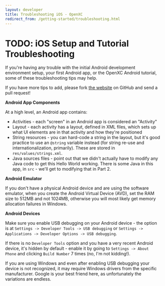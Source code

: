 ```yaml
---
layout: developer
title: Troubleshooting iOS - OpenXC
redirect_from: /getting-started/troubleshooting.html
---
```


<div class="page-header">
    <h1>TODO: iOS Setup and Tutorial Troubleshooting</h1>
</div>

If you're having any trouble with the initial Android development environment
setup, your first Android app, or the OpenXC Android tutorial, some of these
troubleshooting tips may help.

If you have more tips to add, please fork [the
website](https://github.com/openxc/openxcplatform.com) on GitHub and send a
pull request!

**Android App Components**

At a high level, an Android app contains:

* Activities - each "screen" in an Android app is considered an "Activity"
* Layout - each activity has a layout, defined in XML files, which sets up what
    UI elements are in that activity and how they're positioned
* String resources - you can hard-code a string in the layout, but it's good
    practice to use an `@string` variable instead (for string re-use and
    internationalization, primarily). These are stored in
    `res/values/strings.xml`.
* Java sources files - point out that we didn't actually have to modify any
Java code to get this Hello World working. There is some Java in this app, in
`src` - we'll get to modifying that in Part 2.

**Android Emulator**

If you don't have a physical Android device and are using the software emulator,
when you create the Android Virtual Device (AVD), set the RAM size to 512MB and
not 1024MB, otherwise you will most likely get memory allocation failures in
Windows.

**Android Devices**

Make sure you enable USB debugging on your Android device - the option is at
`Settings -> Developer Tools -> USB debugging` or `Settings -> Applications ->
Developer Options -> USB debugging`.

If there is no `Developer Tools` option and you have a very recent Android
device, it's hidden by default - enable it by going to `Settings -> About Phone`
and clicking `Build Number` 7 times (no, I'm not kidding!).

If you are using Windows and even after enabling USB debugging your device is
not recognized, it may require Windows drivers from the specific manufacturer.
Google is your best friend here, as unfortunately the variations are endless.
